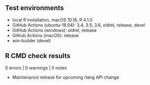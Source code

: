 ## Test environments

* local R installation, macOS 10.16, R 4.1.0
* GitHub Actions (ubuntu-18.04): 3.4, 3.5, 3.6, oldrel, release, devel
* GitHub Actions (windows): oldrel, release
* Github Actions (macOS): release
* win-builder (devel)

## R CMD check results

0 errors | 0 warnings | 0 notes

* Maintenance release for upcoming rlang API change
